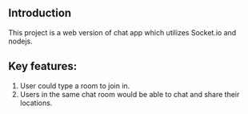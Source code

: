 ## Introduction

This project is a web version of chat app which utilizes Socket.io and nodejs.<br />

## Key features:

1. User could type a room to join in.<br />
2. Users in the same chat room would be able to chat and share their locations.<br />

